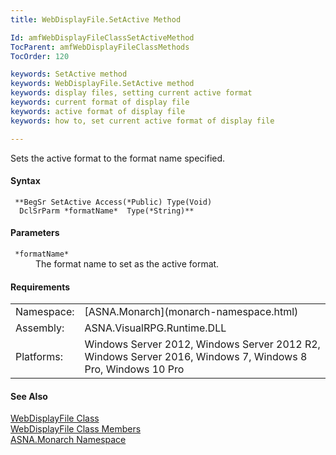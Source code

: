 ```yaml
---
title: WebDisplayFile.SetActive Method

Id: amfWebDisplayFileClassSetActiveMethod
TocParent: amfWebDisplayFileClassMethods
TocOrder: 120

keywords: SetActive method
keywords: WebDisplayFile.SetActive method
keywords: display files, setting current active format
keywords: current format of display file
keywords: active format of display file
keywords: how to, set current active format of display file

---
```


Sets the active format to the format name specified.

#### Syntax
<pre class="prettyprint"><code class="avr"> **BegSr SetActive Access(*Public) Type(Void)
  DclSrParm *formatName*  Type(*String)** </code></pre>

#### Parameters
<dl>
        <dt>
          <code> *formatName* </code>
        </dt>
        <dd>The format name to set as the active format.</dd>
</dl>
<!-- -->

#### Requirements
<table class="dttable" cellspacing="0" cellpadding="4" width="60%">
           <colgroup>
            <col width="15%" style="font-weight:bold" />
            <col width="85%" />
          </colgroup>
          <tr>
            <td>Namespace:</td>
            <td>[ASNA.Monarch](monarch-namespace.html)</td>
          </tr>
          <tr>
            <td>Assembly:</td>
            <td>ASNA.VisualRPG.Runtime.DLL</td>
          </tr>
         <tr>
            <td>Platforms:</td>
            <td> Windows Server 2012, Windows Server 2012 R2, Windows Server 2016,  Windows 7, Windows 8 Pro, Windows 10 Pro</td>
         </tr>
</table>

<!-- end -->

#### See Also
[ WebDisplayFile Class](web-display-file-class.html) <br /> [ WebDisplayFile Class Members](web-display-file-class-members.html) <br /> [ASNA.Monarch Namespace](monarch-namespace.html)
